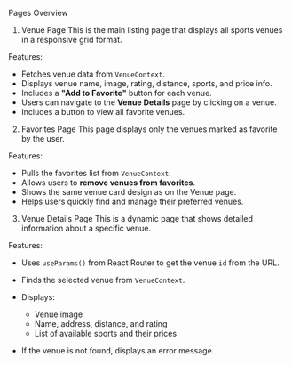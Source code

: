 

Pages Overview

1) Venue Page 
This is the main listing page that displays all sports venues in a responsive grid format.

Features:

* Fetches venue data from `VenueContext`.
* Displays venue name, image, rating, distance, sports, and price info.
* Includes a **"Add to Favorite"** button for each venue.
* Users can navigate to the **Venue Details** page by clicking on a venue.
* Includes a button to view all favorite venues.

2) Favorites Page
This page displays only the venues marked as favorite by the user.

Features:

* Pulls the favorites list from `VenueContext`.
* Allows users to **remove venues from favorites**.
* Shows the same venue card design as on the Venue page.
* Helps users quickly find and manage their preferred venues.

3) Venue Details Page 
This is a dynamic page that shows detailed information about a specific venue.

Features:

* Uses `useParams()` from React Router to get the venue `id` from the URL.
* Finds the selected venue from `VenueContext`.
* Displays:

  * Venue image
  * Name, address, distance, and rating
  * List of available sports and their prices
* If the venue is not found, displays an error message.
